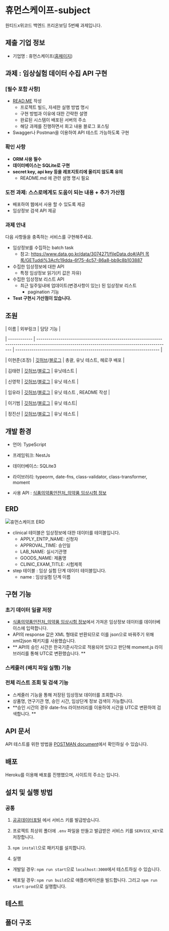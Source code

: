 # 휴먼스케이프-subject

원티드x위코드 백엔드 프리온보딩 5번째 과제입니다.

## 제출 기업 정보

- 기업명 : 휴먼스케이프([홈페이지](https://humanscape.io/kr/index.html))

## 과제 : 임상실험 데이터 수집 API 구현

### **[필수 포함 사항]**

- [READ.ME](http://READ.ME) 작성
  - 프로젝트 빌드, 자세한 실행 방법 명시
  - 구현 방법과 이유에 대한 간략한 설명
  - 완료된 시스템이 배포된 서버의 주소
  - 해당 과제를 진행하면서 회고 내용 블로그 포스팅
- Swagger나 Postman을 이용하여 API 테스트 가능하도록 구현

### 확인 사항

- **ORM 사용 필수**
- **데이터베이스는 SQLite로 구현**
- **secret key, api key 등을 레포지토리에 올리지 않도록 유의**
  - README.md 에 관련 설명 명시 필요

### 도전 과제: 스스로에게도 도움이 되는 내용 + 추가 가산점

- 배포하여 웹에서 사용 할 수 있도록 제공
- 임상정보 검색 API 제공

### 과제 안내

다음 사항들을 충족하는 서비스를 구현해주세요.

- 임상정보를 수집하는 batch task
  - 참고: [https://www.data.go.kr/data/3074271/fileData.do#/API 목록/GETuddi%3Acfc19dda-6f75-4c57-86a8-bb9c8b103887](https://www.data.go.kr/data/3074271/fileData.do#/API%20%EB%AA%A9%EB%A1%9D/GETuddi%3Acfc19dda-6f75-4c57-86a8-bb9c8b103887)
- 수집한 임상정보에 대한 API
  - 특정 임상정보 읽기(키 값은 자유)
- 수집한 임상정보 리스트 API
  - 최근 일주일내에 업데이트(변경사항이 있는) 된 임상정보 리스트
    - pagination 기능
- **Test 구현시 가산점이 있습니다.**

## 조원

| 이름 | 외부링크 | 담당 기능 |

| ------------ | ----------------------------------------------------------------------------------------------------------------------------------------------- | ----------------------------------------------------------------------- |

| 이현준(조장) | [깃허브](https://github.com/lhj0621)/[블로그](https://supiz.tistory.com/) | 총괄, 유닛 테스트, 헤로쿠 배포 |

| 김태련 | [깃허브](https://github.com/nojamcode)/[블로그](https://velog.io/@code-link) | 유닛테스트 |

| 신영학 | [깃허브](https://github.com/yhshin0)/[블로그](https://nbkw.tistory.com/) | 유닛 테스트 |

| 임유라 | [깃허브](https://github.com/BangleCoding)/[블로그](https://banglecoding.github.io/) | 유닛 테스트 , README 작성 |

| 이기범 | [깃허브](https://github.com/gibson-lee93)/[블로그](https://mysterious-laborer-518.notion.site/Gibson-s-Notion-2dd7f598fba64f1c9806cded5b4b83a0) | 유닛 테스트|

| 정진산 | [깃허브](https://github.com/chinsanchung)/[블로그](https://chinsanchung.github.io/) | 유닛 테스트 |

## 개발 환경

- 언어: TypeScript

- 프레임워크: NestJs

- 데이터베이스: SQLite3

- 라이브러리: typeorm, date-fns, class-validator, class-transformer, moment

- 사용 API : [식품의약품안전처\_의약품 임상시험 정보](https://www.data.go.kr/data/15056835/openapi.do)

## ERD

![휴먼스케이프 ERD](https://user-images.githubusercontent.com/47234375/141955873-ab5f5be5-b6de-4a34-9da7-bbd1d9b11781.png)

- clinical 테이블은 임상정보에 대한 데이터를 테이블입니다.
  - APPLY_ENTP_NAME: 신청자
  - APPROVAL_TIME: 승인일
  - LAB_NAME: 실시기관명
  - GOODS_NAME: 제품명
  - CLINIC_EXAM_TITLE: 시험제목
- step 테이블 : 임상 실험 단계 데이터 테이블입니다.
  - name : 임상실험 단계 이름

## 구현 기능

### 초기 데이터 일괄 저장

- [식품의약품안전처\_의약품 임상시험 정보](https://www.data.go.kr/data/15056835/openapi.do)에서 가져온 임상정보 데이터를 데이터베이스에 입력합니다.
- API의 response 값은 XML 형태로 반환되므로 이를 json으로 바꿔주기 위해 xml2json 패키지를 사용했습니다.
- ** API의 승인 시간은 한국기준시각으로 적용되어 있다고 판단해 moment.js 라이브러리를 통해 UTC로 변환했습니다. **

### 스케줄러 (배치 파일 실행) 기능

<!-- TODO -->

### 전체 리스트 조회 및 검색 기능

- 스케줄러 기능을 통해 저장된 임상정보 데이터를 조회합니다.
- 상품명, 연구기관 명, 승인 시간, 임상단계 정보 검색이 가능합니다.
- **승인 시간의 경우 date-fns 라이브러리를 이용하여 시간을 UTC로 변환하여 검색합니다. **

## API 문서

API 테스트를 위한 방법을 [POSTMAN document](<!--TODO: 휴먼스케이프  API URL 업로드 -->)에서 확인하실 수 있습니다.

## 배포

<!-- TODO -->

Heroku를 이용해 배포를 진행했으며, 사이트의 주소는 [<!-- TODO : 사이트 주소 업로드-->]() 입니다.

## 설치 및 실행 방법

### 공통

1. [공공데이터포털](https://www.data.go.kr/) 에서 서비스 키를 발급받습니다.
2. 프로젝트 최상위 폴더에 `.env` 파일을 만들고 발급받은 서비스 키를 `SERVICE_KEY`로 저장합니다.

3. `npm install`으로 패키지를 설치합니다.

4. 실행

- 개발일 경우: `npm run start`으로 `localhost:3000`에서 테스트하실 수 있습니다.

- 배포일 경우: `npm run build`으로 애플리케이션을 빌드합니다. 그리고 `npm run start:prod`으로 실행합니다.

## 테스트

<!-- TODO: jest  스크린샷 첨부-->

## 폴더 구조

<!-- TODO: 폴더 구조 스크린샷 첨부 -->

```bash

```
